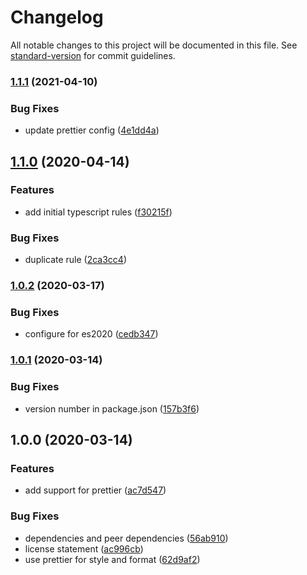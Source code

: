 # Changelog

All notable changes to this project will be documented in this file. See [standard-version](https://github.com/conventional-changelog/standard-version) for commit guidelines.

### [1.1.1](https://github.com/NuclearRedeye/eslint-config/compare/v1.1.0...v1.1.1) (2021-04-10)


### Bug Fixes

* update prettier config ([4e1dd4a](https://github.com/NuclearRedeye/eslint-config/commit/4e1dd4ab02074fcef57cd6ce7f3485797951ee33))

## [1.1.0](https://github.com/NuclearRedeye/eslint-config/compare/v1.0.2...v1.1.0) (2020-04-14)


### Features

* add initial typescript rules ([f30215f](https://github.com/NuclearRedeye/eslint-config/commit/f30215f41a59261cf1fc25e436b1af662f39566a))


### Bug Fixes

* duplicate rule ([2ca3cc4](https://github.com/NuclearRedeye/eslint-config/commit/2ca3cc4deb08f012915651993c1e5ce05bbeaa16))

### [1.0.2](https://github.com/NuclearRedeye/eslint-config/compare/v1.0.1...v1.0.2) (2020-03-17)


### Bug Fixes

* configure for es2020 ([cedb347](https://github.com/NuclearRedeye/eslint-config/commit/cedb34717980ca7c0464ec9ca0ef32a1d4557585))

### [1.0.1](https://github.com/NuclearRedeye/eslint-config/compare/v1.0.0...v1.0.1) (2020-03-14)


### Bug Fixes

* version number in package.json ([157b3f6](https://github.com/NuclearRedeye/eslint-config/commit/157b3f6c1aba41f79de96c155a8aa805a070e340))

## 1.0.0 (2020-03-14)


### Features

* add support for prettier ([ac7d547](https://github.com/NuclearRedeye/eslint-config/commit/ac7d547b531ec0d75e99a85a41bf484c0e345a6b))


### Bug Fixes

* dependencies and peer dependencies ([56ab910](https://github.com/NuclearRedeye/eslint-config/commit/56ab91019732561b2dd05542c41c2823a3a0a105))
* license statement ([ac996cb](https://github.com/NuclearRedeye/eslint-config/commit/ac996cb610efc02199f5f122809691e5f1809472))
* use prettier for style and format ([62d9af2](https://github.com/NuclearRedeye/eslint-config/commit/62d9af200bd9957b10262b41826fda86eacfacb0))
